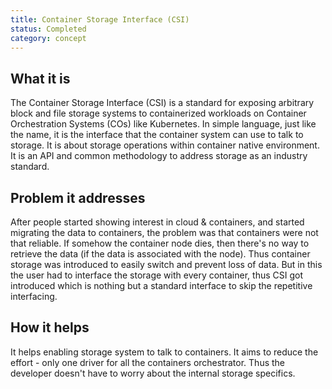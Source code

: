 ```yaml
---
title: Container Storage Interface (CSI)
status: Completed
category: concept
---
```


## What it is
The Container Storage Interface (CSI) is a standard for exposing arbitrary block and file storage systems to containerized workloads on Container Orchestration Systems (COs) like Kubernetes.
In simple language, just like the name, it is the interface that the container system can use to talk to storage.
It is about storage operations within container native environment. It is an API and common methodology to address storage as an industry standard.

## Problem it addresses
After people started showing interest in cloud & containers, and started migrating the data to containers, the problem was that containers were not that reliable. If somehow the container node dies, then there's no way to retrieve the data (if the data is associated with the node). Thus container storage was introduced to easily switch and prevent loss of data.
But in this the user had to interface the storage with every container, thus CSI got introduced which is nothing but a standard interface to skip the repetitive interfacing. 

## How it helps
It helps enabling storage system to talk to containers.
It aims to reduce the effort - only one driver for all the containers orchestrator. Thus the developer doesn't have to worry about the internal storage specifics.

